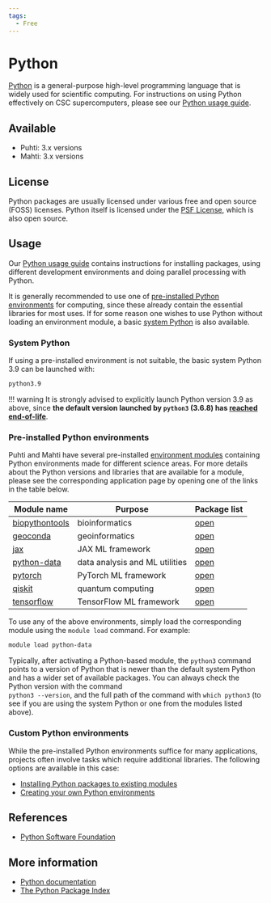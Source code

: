 ```yaml
---
tags:
  - Free
---
```


# Python

[Python](https://www.python.org/) is a general-purpose high-level
programming language that is widely used for scientific computing.
For instructions on using Python effectively on CSC supercomputers,
please see our
[Python usage guide](../support/tutorials/python-usage-guide.md).

## Available

* Puhti: 3.x versions
* Mahti: 3.x versions

## License

Python packages are usually licensed under various free and open source (FOSS)
licenses. Python itself is licensed under the
[PSF License](https://docs.python.org/3/license.html), which is also open source.

## Usage

Our
[Python usage guide](../support/tutorials/python-usage-guide.md)
contains instructions for installing packages,
using different development environments and doing parallel processing
with Python.

It is generally recommended to use one of
[pre-installed Python environments](python.md#pre-installed-python-environments)
for computing,
since these already contain the essential libraries for most uses.
If for some reason one wishes to use Python without loading an environment
module, a
basic
[system Python](python.md#system-python)
is also available.

### System Python

If using a pre-installed environment is not suitable,
the basic system Python 3.9 can be launched with:

```bash
python3.9
```

!!! warning
    It is strongly advised to explicitly launch Python version 3.9 as
    above, since **the default version launched by `python3` (3.6.8) has
    [reached end-of-life](https://devguide.python.org/versions/)**.

### Pre-installed Python environments

Puhti and Mahti have several pre-installed
[environment modules](../computing/modules.md) containing
Python environments made for different science areas.
For more details about the Python versions and libraries that are available
for a module, please see the corresponding application page by opening
one of the links in the table below.

| Module name | Purpose | Package list |
|-|-|-|
| [biopythontools](biopython.md) | bioinformatics | [open](https://a3s.fi/python-pkg-lists/biopythontools.txt) |
| [geoconda](geoconda.md) | geoinformatics | [open](https://a3s.fi/python-pkg-lists/geoconda.txt) |
| [jax](jax.md) | JAX ML framework | [open](https://a3s.fi/python-pkg-lists/jax.txt) |
| [python-data](python-data.md) | data analysis and ML utilities | [open](https://a3s.fi/python-pkg-lists/python-data.txt) |
| [pytorch](pytorch.md) | PyTorch ML framework | [open](https://a3s.fi/python-pkg-lists/pytorch.txt) |
| [qiskit](qiskit.md) | quantum computing | [open](https://a3s.fi/python-pkg-lists/qiskit.txt) |
| [tensorflow](tensorflow.md) | TensorFlow ML framework | [open](https://a3s.fi/python-pkg-lists/tensorflow.txt) |

To use any of the above environments, simply load the corresponding module
using the `module load` command.
For example:

```bash
module load python-data
```

Typically, after activating a Python-based module, the `python3` command points
to a version of Python that is newer than the default system Python and has a
wider set of available packages. You can always check the Python version
with the command  
`python3 --version`, and the full path of the command with
`which python3` (to see if you are using the system Python or one from the
modules listed above).

### Custom Python environments

While the pre-installed Python environments suffice for many applications,
projects often involve tasks which require additional libraries.
The following options are available in this case:

* [Installing Python packages to existing modules](../support/tutorials/python-usage-guide.md#installing-python-packages-to-existing-modules)
* [Creating your own Python environments](../support/tutorials/python-usage-guide.md#creating-your-own-python-environments)

## References

* [Python Software Foundation](https://www.python.org/psf-landing/)

## More information

* [Python documentation](https://docs.python.org/3/)
* [The Python Package Index](https://pypi.org/)
